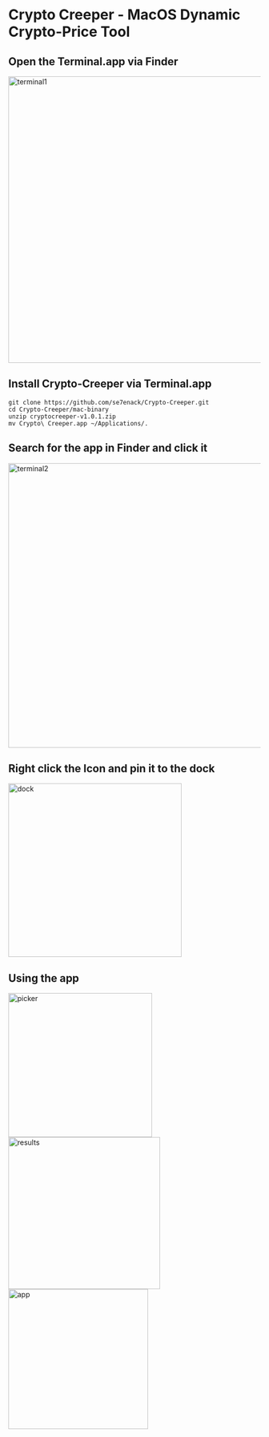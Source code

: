 # Crypto Creeper - MacOS Dynamic Crypto-Price Tool

## Open the Terminal.app via Finder
<img width="571" alt="terminal1" src="https://github.com/se7enack/Crypto-Creeper/assets/18600808/a9438131-6452-4371-9c14-90390ec3ee1a">

## Install Crypto-Creeper via Terminal.app
```
git clone https://github.com/se7enack/Crypto-Creeper.git
cd Crypto-Creeper/mac-binary
unzip cryptocreeper-v1.0.1.zip
mv Crypto\ Creeper.app ~/Applications/.
```

## Search for the app in Finder and click it
<img width="567" alt="terminal2" src="https://github.com/se7enack/Crypto-Creeper/assets/18600808/36387ce0-ea45-4707-ac36-f03764b61524">

## Right click the Icon and pin it to the dock
<img width="346" alt="dock" src="https://github.com/se7enack/Crypto-Creeper/assets/18600808/6ed40111-7246-4175-b09b-3ea64dac5701">

## Using the app
<img width="287" alt="picker" src="https://github.com/se7enack/Crypto-Creeper/assets/18600808/5a0748ff-6bbe-4453-86fa-64aac71000ed">

<br>

<img width="303" alt="results" src="https://github.com/se7enack/Crypto-Creeper/assets/18600808/c55bb2a8-5a4e-44e6-bf24-ff90408194ff">

<br>

<img width="279" alt="app" src="https://github.com/se7enack/Crypto-Creeper/assets/18600808/996607cf-f566-4e5a-9102-36d1263f474d">
